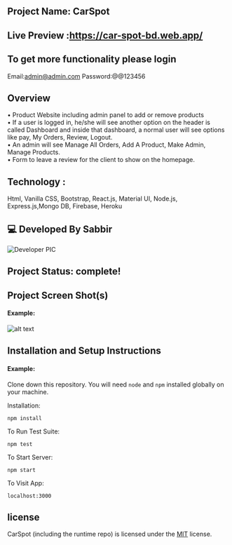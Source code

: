 ## Project Name: CarSpot

## Live Preview :https://car-spot-bd.web.app/

## To get more functionality please login

Email:admin@admin.com
Password:@@123456

## Overview

• Product Website including admin panel to add or remove products</br>
• If a user is logged in, he/she will see another option on the header is
called Dashboard and inside that dashboard, a normal user will see options like pay, My
Orders, Review, Logout.</br>
• An admin will see Manage All Orders, Add A Product, Make Admin, Manage Products.</br>
• Form to leave a review for the client to show on the homepage.</br>

## Technology :

Html, Vanilla CSS, Bootstrap, React.js, Material UI, Node.js, Express.js,Mongo DB, Firebase, Heroku

## 💻 Developed By Sabbir

![Developer PIC](https://avatars.githubusercontent.com/u/86229415?s=96&v=4)

## Project Status: complete!

## Project Screen Shot(s)

#### Example:

![alt text](https://i.ibb.co/T1DvVwM/Screenshot-155.jpg)

## Installation and Setup Instructions

#### Example:

Clone down this repository. You will need `node` and `npm` installed globally on your machine.

Installation:

`npm install`

To Run Test Suite:

`npm test`

To Start Server:

`npm start`

To Visit App:

`localhost:3000`

## license

CarSpot (including the runtime repo) is licensed under the [MIT](LICENSE.TXT) license.
